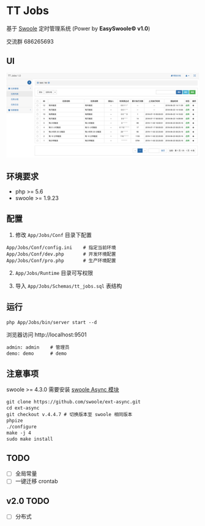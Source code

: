 
# TT Jobs

基于 [Swoole](https://www.swoole.com/) 定时管理系统 (Power by **EasySwoole© v1.0**)

交流群 686265693 

## UI

![home](home.png)

## 环境要求

- php >= 5.6
- swoole >= 1.9.23

## 配置

1. 修改 `App/Jobs/Conf` 目录下配置

```
App/Jobs/Conf/config.ini    # 指定当前环境
App/Jobs/Conf/dev.php       # 开发环境配置
App/Jobs/Conf/pro.php       # 生产环境配置
```

2. `App/Jobs/Runtime` 目录可写权限

3. 导入 `App/Jobs/Schemas/tt_jobs.sql` 表结构 

## 运行

```
php App/Jobs/bin/server start --d
```

浏览器访问 http://localhost:9501

```
admin: admin    # 管理员
demo: demo      # demo
```

## 注意事项

swoole >= 4.3.0 需要安装 [swoole Async 模块](https://github.com/swoole/ext-async)

```
git clone https://github.com/swoole/ext-async.git
cd ext-async
git checkout v.4.4.7 # 切换版本至 swoole 相同版本
phpize
./configure
make -j 4
sudo make install
```



## TODO

- [ ] 全局常量
- [ ] 一键迁移 crontab

## v2.0 TODO

- [ ] 分布式